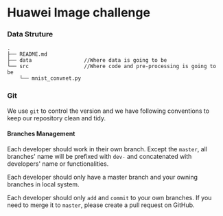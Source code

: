 # Huawei Image challenge

### Data Struture

```
.
├── README.md
├── data                 //Where data is going to be
└── src                  //Where code and pre-processing is going to be
    └── mnist_convnet.py
```

### Git

We use `git` to control the version and we have following conventions to keep our repository clean and tidy.

#### Branches Management

Each developer should work in their own branch. Except the `master`, all branches' name will be prefixed with `dev-` and concatenated with developers' name or functionalities.

Each developer should only have a master branch and your owning branches in local system.

Each developer should only `add` and `commit` to your own branches. If you need to merge it to `master`, please create a pull request on GitHub.
